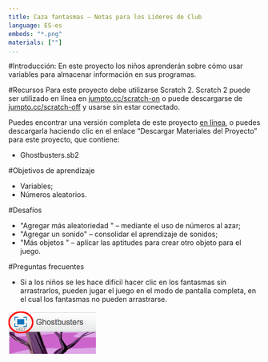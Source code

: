 ```yaml
---
title: Caza fantasmas — Notas para los Líderes de Club
language: ES-es
embeds: "*.png"
materials: [""]
...
```


#Introducción:
En este proyecto los niños aprenderán sobre cómo usar variables para almacenar información en sus programas.

#Recursos
Para este proyecto debe utilizarse Scratch 2. Scratch 2 puede ser utilizado en línea en [jumpto.cc/scratch-on](http://jumpto.cc/scratch-on) o puede descargarse de [jumpto.cc/scratch-off](http://jumpto.cc/scratch-off) y usarse sin estar conectado.

Puedes encontrar una versión completa de este proyecto <a href="http://scratch.mit.edu/projects/60787262/#editor">en línea</a>, o puedes descargarla haciendo clic en el enlace “Descargar Materiales del Proyecto” para este proyecto, que contiene:

+ Ghostbusters.sb2

#Objetivos de aprendizaje
+ Variables;
+ Números aleatorios.

#Desafíos
+ "Agregar más aleatoriedad " – mediante el uso de números al azar;
+ "Agregar un sonido" – consolidar el aprendizaje de sonidos;
+ "Más objetos " – aplicar las aptitudes para crear otro objeto para el juego.

#Preguntas frecuentes
+ Si a los niños se les hace difícil hacer clic en los fantasmas sin arrastrarlos, pueden jugar el juego en el modo de pantalla completa, en el cual los fantasmas no pueden arrastrarse.

![screenshot](ghost-fullscreen.png)

